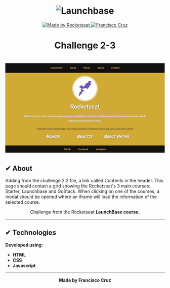 <h1 align="center">
  <img alt="Launchbase" src="https://storage.googleapis.com/golden-wind/bootcamp-launchbase/logo.png" width="200px" />
</h1>

<p align="center">

  <a href="https://rocketseat.com.br">
    <img alt="Made by Rocketseat" src="https://img.shields.io/badge/made%20by-Rocketseat-%23F8952D">
  </a>
  
  <a href="https://www.linkedin.com/in/francisco-cruz-074208140/" >
    <img alt="Francisco Cruz" src="https://img.shields.io/badge/Francisco-in-%230072b1">
  </a>

</p>

<h1 align=center> Challenge 2-3 </h1>

<h1>
  <img src="../assets/Challenge2-3.gif">
</h1>

## ✔ About
Adding from the challenge 2.2 file, a link called Contents in the header. This page should contain a grid showing the Rocketseat's 3 main courses: Starter, Launchbase and GoStack. When clicking on one of the courses, a modal should be opened where an iframe will load the information of the selected course.
<p align="center">Challenge from the Rocketseat <b>LaunchBase<b> course.</p>

---

## ✔ Technologies

Developed using:

 - HTML
 - CSS
 - Javascript

---

<p align="center">Made by Francisco Cruz</p>